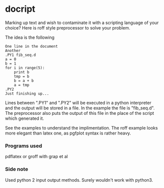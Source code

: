# docript

Marking up text and wish to contaminate it with a scripting language of your choice? Here is roff style preprocessor to solve your problem.

The idea is the following

```ms
One line in the document
Another
.PY1 fib_seq.d
a = 0
b = 1
for i in range(5):
	print b
	tmp = b
	b = a + b
	a = tmp
.PY2
Just finishing up...
```

Lines between ".PY1" and ".PY2" will be executed in a python interpreter and the output will be stored in a file. In the example the file is "fib_seq.d". The preprocessor also puts the output of this file in the place of the script which generated it.

See the examples to understand the implimentation. The roff example looks more elegant than latex one, as pgfplot syntax is rather heavy.

### Programs used

pdflatex or groff with grap et al

### Side note
Used python 2 input output methods.
Surely wouldn't work with python3.
